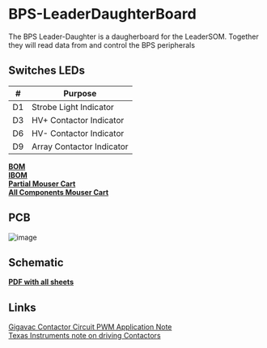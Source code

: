 # BPS-LeaderDaughterBoard

The BPS Leader-Daughter is a daugherboard for the LeaderSOM. Together they will read data from and control the BPS peripherals

## Switches LEDs
| # | Purpose |
| - | - |
| D1  | Strobe Light Indicator |
| D3  | HV+ Contactor Indicator |
| D6  | HV- Contactor Indicator |
| D9  | Array Contactor Indicator |

[**BOM**](BOM/BPS-LeaderDaughterBOM.xls)  
[**IBOM**](BOM/ibom.html)  
[**Partial Mouser Cart**](https://www.mouser.com/ProjectManager/ProjectDetail.aspx?AccessID=2f994263ce7)  
[**All Components Mouser Cart**](https://www.mouser.com/ProjectManager/ProjectDetail.aspx?AccessID=f3b4372aef)  

## PCB
![image](https://github.com/lhr-solar/BPS-LeaderDaughterBoard/assets/56173382/d83def8e-b74d-4a6c-b81f-8a20744c8f9f)

## Schematic
[**PDF with all sheets**](BPS-LeaderDaughterSchematic.pdf)


## Links
[Gigavac Contactor Circuit PWM Application Note](https://sensata.com/sites/default/files/a/Sensata-gigavac-driving-contactors-with-external-pwm-app-note.pdf)  
[Texas Instruments note on driving Contactors](https://www.ti.com/lit/wp/slvaf35/slvaf35.pdf?ts=1699022514322&ref_url=https%253A%252F%252Fwww.google.com%252F)  
